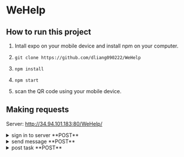 # WeHelp

## How to run this project

1. Intall expo on your mobile device and install npm on your computer.

2. ``` shell
   git clone https://github.com/dliang090222/WeHelp
   ```
3. ``` shell
   npm install
   ```
4. ``` shell
   npm start
   ```
5. scan the QR code using your mobile device.

## Making requests
 Server: http://34.94.101.183:80/WeHelp/ 
 <details>
  <summary>sign in to server **POST**</summary>
  
| body | return |
| ------------- | ------------- |
| func="signIn" | UID |
| email  | coins  |
|   | icon  |
|   | rating |

</details>

 <details>
  <summary>send message **POST**</summary>

| body | return |
| ------------- | ------------- |
| func="sendMessage" |  success: boolean |
| message |   |
| senderUID  |  |
| receiverUID |   |

</details>

 <details>
  <summary>post task **POST**</summary>

| body | return |
| ------------- | ------------- |
| func="postTask" |  success: boolean |
| title |   |
| description  |  |
| UID |   |
| receiverUID |
| imageArray | |

</details>
